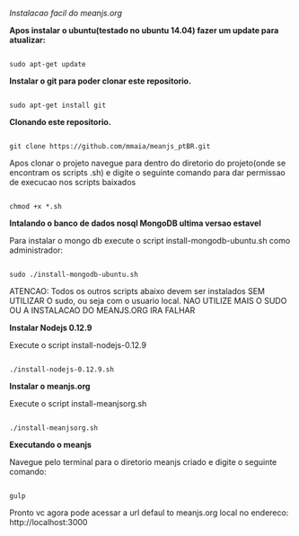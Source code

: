 *Instalacao facil do meanjs.org*

**Apos instalar o ubuntu(testado no ubuntu 14.04) fazer um update para atualizar:**

<code>
sudo apt-get update
</code>

**Instalar o git para poder clonar este repositorio.**

<code>
sudo apt-get install git
</code>

**Clonando este repositorio.**

<code>
git clone https://github.com/mmaia/meanjs_ptBR.git
</code>

Apos clonar o projeto navegue para dentro do diretorio do projeto(onde se encontram os scripts .sh) e digite o seguinte comando para dar permissao de execucao nos scripts baixados

<code>
chmod +x *.sh
</code>

**Intalando o banco de dados nosql MongoDB ultima versao estavel**

Para instalar o mongo db execute o script install-mongodb-ubuntu.sh como administrador: 

<code>
sudo ./install-mongodb-ubuntu.sh
</code>

ATENCAO: Todos os outros scripts abaixo devem ser instalados SEM UTILIZAR O sudo, ou seja com o usuario local. NAO UTILIZE MAIS O SUDO OU A INSTALACAO DO MEANJS.ORG IRA FALHAR


**Instalar Nodejs 0.12.9**

Execute o script install-nodejs-0.12.9

<code>
./install-nodejs-0.12.9.sh
</code>

**Instalar o meanjs.org**

Execute o script install-meanjsorg.sh

<code>
./install-meanjsorg.sh
</code>

**Executando o meanjs**

Navegue pelo terminal para o diretorio meanjs criado e digite o seguinte comando: 

<code>
gulp
</code>

Pronto vc agora pode acessar a url defaul to meanjs.org local no endereco: http://localhost:3000